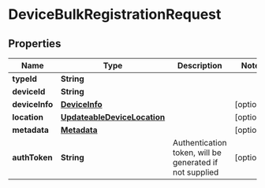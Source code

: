 
# DeviceBulkRegistrationRequest

## Properties
Name | Type | Description | Notes
------------ | ------------- | ------------- | -------------
**typeId** | **String** |  | 
**deviceId** | **String** |  | 
**deviceInfo** | [**DeviceInfo**](DeviceInfo.md) |  |  [optional]
**location** | [**UpdateableDeviceLocation**](UpdateableDeviceLocation.md) |  |  [optional]
**metadata** | [**Metadata**](Metadata.md) |  |  [optional]
**authToken** | **String** | Authentication token, will be generated if not supplied |  [optional]



